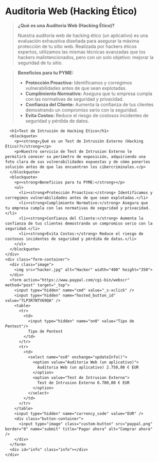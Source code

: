
<html lang="es">
<head>
  <meta charset="UTF-8">
  <meta name="viewport" content="width=device-width, initial-scale=1.0">
  <title>Auditoria Web (Hacking Ético)</title>
  <style>
    .content {
      display: flex;
    }
    .text {
      flex: 1;
      padding: 20px;
    }
    .form-container {
      flex: 1;
      padding: 20px;
      border-left: 1px solid #ddd;
    }
    .image {
      margin-right: 20px;
    }
    .info {
      margin-top: 10px;
    }
    .button-container {
      display: flex;
      justify-content: center;
    }
    .custom-button {
      width: 100%;
      max-width: 300px; /* Adjust the max-width as needed */
    }
  </style>
  <script>
    function updateInfo() {
      var select = document.getElementsByName('os0')[0];
      var info = document.getElementById('info');
      var selectedOption = select.options[select.selectedIndex].value;
      
      if (selectedOption === "Auditoria Web (un aplicativo)") {
        info.innerHTML = '<a href="https://wintohack.github.io/docs/auditoria_web.html" target="_blank">Información sobre Auditoria Web (un aplicativo)</a>';
      } else if (selectedOption === "Test de Intrusion Externo") {
        info.innerHTML = '<a href="https://wintohack.github.io/docs/test_intrusion_externo.html" target="_blank">Información sobre Test de Intrusión Externo</a>';
      } else {
        info.innerHTML = '';
      }
    }
  </script>
</head>
<body>
  <div class="content">
    <div class="text">
      <h1>Auditoria Web (Hacking Ético)</h1>
      <blockquote>
        <p><strong>¿Qué es una Auditoría Web (Hacking Ético)?</strong></p>
        <p>Nuestra auditoría web de hacking ético (un aplicativo) es una evaluación exhaustiva diseñada para asegurar la máxima protección de tu sitio web. Realizada por hackers éticos expertos, utilizamos las mismas técnicas avanzadas que los hackers malintencionados, pero con un solo objetivo: mejorar la seguridad de tu sitio.</p>
      </blockquote>
      <blockquote>
        <p><strong>Beneficios para tu PYME:</strong></p>
        <ul>
          <li><strong>Protección Proactiva:</strong> Identificamos y corregimos vulnerabilidades antes de que sean explotadas.</li>
          <li><strong>Cumplimiento Normativo:</strong> Asegura que tu empresa cumpla con las normativas de seguridad y privacidad.</li>
          <li><strong>Confianza del Cliente:</strong> Aumenta la confianza de tus clientes demostrando un compromiso serio con la seguridad.</li>
          <li><strong>Evita Costos:</strong> Reduce el riesgo de costosos incidentes de seguridad y pérdida de datos.</li>
        </ul>
      </blockquote>

      <h1>Test de Intrusión de Hacking Etico</h1>
      <blockquote>
        <p><strong>¿Qué es un Test de Intrusión Externo (Hacking Ético)?</strong></p>
        <p>Nuestro servicio de Test de Intrusion Externo le permitirá conocer su perímetro de exposición, adquiriendo una foto clara de sus vulnerabilidades expuestas y de cómo ponerles solución antes de que las encuentren los cibercriminales.</p>
      </blockquote>
      <blockquote>
        <p><strong>Beneficios para tu PYME:</strong></p>
        <ul>
          <li><strong>Protección Proactiva:</strong> Identificamos y corregimos vulnerabilidades antes de que sean explotadas.</li>
          <li><strong>Cumplimiento Normativo:</strong> Asegura que tu empresa cumpla con las normativas de seguridad y privacidad.</li>
          <li><strong>Confianza del Cliente:</strong> Aumenta la confianza de tus clientes demostrando un compromiso serio con la seguridad.</li>
          <li><strong>Evita Costos:</strong> Reduce el riesgo de costosos incidentes de seguridad y pérdida de datos.</li>
        </ul>
      </blockquote>
    </div>
    <div class="form-container">
      <div class="image">
        <img src="hacker.jpg" alt="Hacker" width="400" height="350">
      </div>
      <form action="https://www.paypal.com/cgi-bin/webscr" method="post" target="_top">
        <input type="hidden" name="cmd" value="_s-xclick" />
        <input type="hidden" name="hosted_button_id" value="7LP3R7NTV69QA" />
        <table>
          <tr>
            <td>
              <input type="hidden" name="on0" value="Tipo de Pentest"/>
              Tipo de Pentest
            </td>
          </tr>
          <tr>
            <td>
              <select name="os0" onchange="updateInfo()">
                <option value="Auditoria Web (un aplicativo)">
                  Auditoria Web (un aplicativo) 2.750,00 € EUR
                </option>
                <option value="Test de Intrusion Externo">
                  Test de Intrusion Externo 6.700,00 € EUR
                </option>
              </select>
            </td>
          </tr>
        </table>
        <input type="hidden" name="currency_code" value="EUR" />
        <div class="button-container">
          <input type="image" class="custom-button" src="paypal.png" border="0" name="submit" title="Pagar ahora" alt="Comprar ahora" />
        </div>
      </form>
      <div id="info" class="info"></div>
    </div>
  </div>
</body>
</html>
